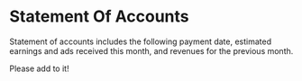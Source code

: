 # Statement Of Accounts

Statement of accounts includes the following payment date, estimated earnings and ads received this month, and revenues for the previous month.

Please add to it!
